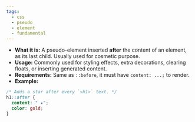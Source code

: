 ```yaml
---
tags:
  - css
  - pseudo
  - element
  - fundamental
---
```


- **What it is:** A pseudo-element inserted **after** the content of an element, as its last child. Usually used for cosmetic purpose.
- **Usage:** Commonly used for styling effects, extra decorations, clearing floats, or inserting generated content.
- **Requirements:** Same as `::before`, it must have `content: ...;` to render.
- **Example:**
```css
/* Adds a star after every `<h1>` text. */
h1::after {
  content: " ★";
  color: gold;
}
```